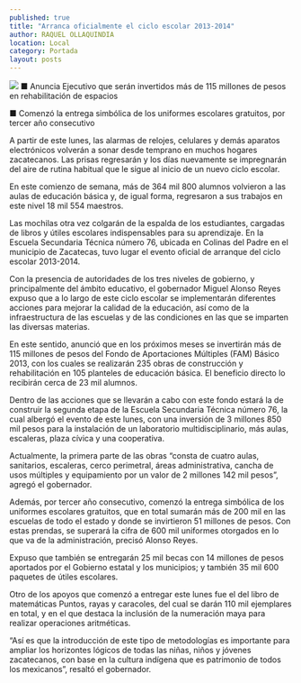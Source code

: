 ```yaml
---
published: true
title: "Arranca oficialmente el ciclo escolar 2013-2014"
author: RAQUEL OLLAQUINDIA
location: Local
category: Portada
layout: posts
---
```


![](http://i.imgur.com/rawAD5um.jpg)
■ Anuncia Ejecutivo que serán invertidos más de 115 millones de pesos en rehabilitación de espacios

■ Comenzó la entrega simbólica de los uniformes escolares gratuitos, por tercer año consecutivo

A partir de este lunes, las alarmas de relojes, celulares y demás aparatos electrónicos volverán a sonar desde temprano en muchos hogares zacatecanos. Las prisas regresarán y los días nuevamente se impregnarán del aire de rutina habitual que le sigue al inicio de un nuevo ciclo escolar.

En este comienzo de semana, más de 364 mil 800 alumnos volvieron a las aulas de educación básica y, de igual forma, regresaron a sus trabajos en este nivel 18 mil 554 maestros.

Las mochilas otra vez colgarán de la espalda de los estudiantes, cargadas de libros y útiles escolares indispensables para su aprendizaje. En la Escuela Secundaria Técnica número 76, ubicada en Colinas del Padre en el municipio de Zacatecas, tuvo lugar el evento oficial de arranque del ciclo escolar 2013-2014.

Con la presencia de autoridades de los tres niveles de gobierno, y principalmente del ámbito educativo, el gobernador Miguel Alonso Reyes expuso que a lo largo de este ciclo escolar se implementarán diferentes acciones para mejorar la calidad de la educación, así como de la infraestructura de las escuelas y de las condiciones en las que se imparten las diversas materias.

En este sentido, anunció que en los próximos meses se invertirán más de 115 millones de pesos del Fondo de Aportaciones Múltiples (FAM) Básico 2013, con los cuales se realizarán 235 obras de construcción y rehabilitación en 105 planteles de educación básica. El beneficio directo lo recibirán cerca de 23 mil alumnos.

Dentro de las acciones que se llevarán a cabo con este fondo estará la de construir la segunda etapa de la Escuela Secundaria Técnica número 76, la cual albergó el evento de este lunes, con una inversión de 3 millones 850 mil pesos para la instalación de un laboratorio multidisciplinario, más aulas, escaleras, plaza cívica y una cooperativa. 

Actualmente, la primera parte de las obras “consta de cuatro aulas, sanitarios, escaleras, cerco perimetral, áreas administrativa, cancha de usos múltiples y equipamiento por un valor de 2 millones 142 mil pesos”, agregó el gobernador.

Además, por tercer año consecutivo, comenzó la entrega simbólica de los uniformes escolares gratuitos, que en total sumarán más de 200 mil en las escuelas de todo el estado y donde se invirtieron 51 millones de pesos. Con estas prendas, se superará la cifra de 600 mil uniformes otorgados en lo que va de la administración, precisó
Alonso Reyes.

Expuso que también se entregarán 25 mil becas con 14 millones de pesos aportados por el Gobierno estatal y los municipios; y también 35 mil 600 paquetes de útiles escolares.

Otro de los apoyos que comenzó a entregar este lunes fue el del libro de matemáticas Puntos, rayas y caracoles, del cual se darán 110 mil ejemplares en total, y en el que destaca la inclusión de la numeración maya para realizar operaciones aritméticas.

“Así es que la introducción de este tipo de metodologías es importante para ampliar los horizontes lógicos de todas las niñas, niños y jóvenes zacatecanos, con base en la cultura indígena que es patrimonio de todos los mexicanos”, resaltó el gobernador.
